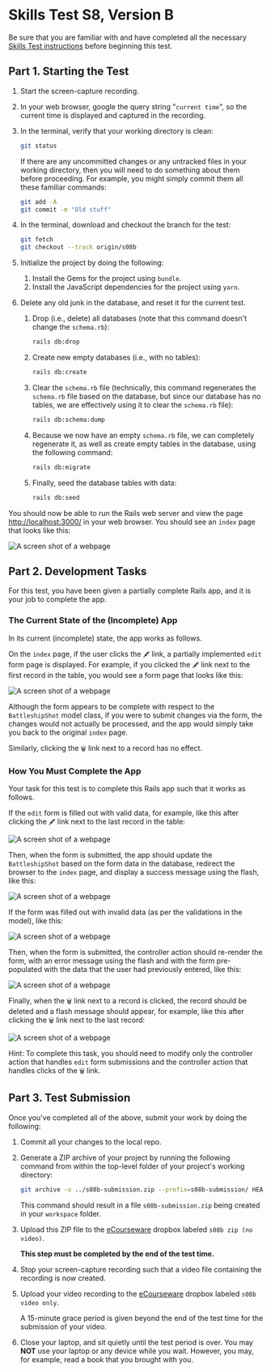 # Skills Test S8, Version B

Be sure that you are familiar with and have completed all the necessary [Skills Test instructions](https://memphis-cs.github.io/comp-4081/skills-test-instructions/) before beginning this test.

## Part 1. Starting the Test

1. Start the screen-capture recording.

1. In your web browser, google the query string "`current time`", so the current time is displayed and captured in the recording.

1. In the terminal, verify that your working directory is clean:

    ```bash
    git status
    ```

    If there are any uncommitted changes or any untracked files in your working directory, then you will need to do something about them before proceeding. For example, you might simply commit them all these familiar commands:

    ```bash
    git add -A
    git commit -m "Old stuff"
    ```

1. In the terminal, download and checkout the branch for the test:

    ```bash
    git fetch
    git checkout --track origin/s08b
    ```

1. Initialize the project by doing the following:
   1. Install the Gems for the project using `bundle`.
   1. Install the JavaScript dependencies for the project using `yarn`.

1. Delete any old junk in the database, and reset it for the current test.

    1. Drop (i.e., delete) all databases (note that this command doesn't change the `schema.rb`):

        ```bash
        rails db:drop
        ```

    1. Create new empty databases (i.e., with no tables):

        ```bash
        rails db:create
        ```

    1. Clear the `schema.rb` file (technically, this command regenerates the `schema.rb` file based on the database, but since our database has no tables, we are effectively using it to clear the `schema.rb` file):

        ```bash
        rails db:schema:dump
        ```

    1. Because we now have an empty `schema.rb` file, we can completely regenerate it, as well as create empty tables in the database, using the following command:

        ```bash
        rails db:migrate
        ```

    1. Finally, seed the database tables with data:

        ```bash
        rails db:seed
        ```

You should now be able to run the Rails web server and view the page <http://localhost:3000/> in your web browser. You should see an `index` page that looks like this:

![A screen shot of a webpage](./s08b_fig01.png)

## Part 2. Development Tasks

For this test, you have been given a partially complete Rails app, and it is your job to complete the app.

### The Current State of the (Incomplete) App

In its current (incomplete) state, the app works as follows.

On the `index` page, if the user clicks the `🖋` link, a partially implemented `edit` form page is displayed. For example, if you clicked the `🖋` link next to the first record in the table, you would see a form page that looks like this:

![A screen shot of a webpage](./s08b_fig02.png)

Although the form appears to be complete with respect to the `BattleshipShot` model class, if you were to submit changes via the form, the changes would not actually be processed, and the app would simply take you back to the original `index` page.

Similarly, clicking the `🗑` link next to a record has no effect.

### How You Must Complete the App

Your task for this test is to complete this Rails app such that it works as follows.

If the `edit` form is filled out with valid data, for example, like this after clicking the `🖋` link next to the last record in the table:

![A screen shot of a webpage](./s08b_fig03.png)

Then, when the form is submitted, the app should update the `BattleshipShot` based on the form data in the database, redirect the browser to the `index` page, and display a success message using the flash, like this:

![A screen shot of a webpage](./s08b_fig04.png)

If the form was filled out with invalid data (as per the validations in the model), like this:

![A screen shot of a webpage](./s08b_fig05.png)

Then, when the form is submitted, the controller action should re-render the form, with an error message using the flash and with the form pre-populated with the data that the user had previously entered, like this:

![A screen shot of a webpage](./s08b_fig06.png)

Finally, when the `🗑` link next to a record is clicked, the record should be deleted and a flash message should appear, for example, like this after clicking the `🗑` link next to the last record:

![A screen shot of a webpage](./s08b_fig07.png)

Hint: To complete this task, you should need to modify only the controller action that handles `edit` form submissions and the controller action that handles clicks of the `🗑` link.

## Part 3. Test Submission

Once you've completed all of the above, submit your work by doing the following:

1. Commit all your changes to the local repo.

1. Generate a ZIP archive of your project by running the following command from within the top-level folder of your project's working directory:

    ```bash
    git archive -o ../s08b-submission.zip --prefix=s08b-submission/ HEAD
    ```

    This command should result in a file `s08b-submission.zip` being created in your `workspace` folder.

1. Upload this ZIP file to the [eCourseware](https://elearn.memphis.edu/) dropbox labeled `s08b zip (no video)`.

    **This step must be completed by the end of the test time.**

1. Stop your screen-capture recording such that a video file containing the recording is now created.

1. Upload your video recording to the [eCourseware](https://elearn.memphis.edu/) dropbox labeled `s08b video only`.

    A 15-minute grace period is given beyond the end of the test time for the submission of your video.

1. Close your laptop, and sit quietly until the test period is over. You may **NOT** use your laptop or any device while you wait. However, you may, for example, read a book that you brought with you.
